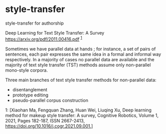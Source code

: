 # style-transfer
style-transfer for authorship 

Deep Learning for Text Style Transfer: A Survey https://arxiv.org/pdf/2011.00416.pdf <sup>[1](#tst1)</sup>

Sometimes we have parallel data at hands ; for instance, a set of pairs of sentences, each pair expresses the same idea in a formal and informal way respectively. In a majority of cases no parallel data are available and the majority of text style transfer (TST) methods assume only non-parallel mono-style corpora. 

Three main branches of text style transfer methods for non-parallel data:

* disentanglement 
* prototype editing
* pseudo-parallel corpus construction 


<a name="tst1">1</a>: [Xiaohan Ma, Fengquan Zhang, Huan Wei, Liuqing Xu,
Deep learning method for makeup style transfer: A survey,
Cognitive Robotics,
Volume 1,
2021,
Pages 182-187,
ISSN 2667-2413,
https://doi.org/10.1016/j.cogr.2021.09.001.]
